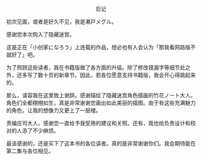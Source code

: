 <p align="center">后记</p>

初次见面，或者是好久不见，我是濑戸メグル。

感谢您本次购入了隐藏迷宫。

这是正在「小创家になろう」上连载的作品，想必也有人会认为「那我看网路版不就好了」吧。

为了照顾这些读者，我在书籍版做了各方面的升级。除了修改错漏字等细节处之外，还多写了数十页的新章节。因此，若各位愿意支持书籍版，我会开心得跳起来的。

那么，请容我在这里致上谢辞。感谢描绘了隐藏迷宫角色插画的竹花ノート大人。角色们全都栩栩如生，真是非常谢谢您画出如此美丽的插图。由于有这些充满魅力的角色，让我的想像力又更上了一层楼。

责编庄司大人，感谢您一直给予我受用的建议和关照。还有，我也给负责设计和校对的人添了不少麻烦。

最该感谢的，还是买下了这本书的各位读者。真的是非常谢谢你们。我会期待能在第二集与各位相见。

